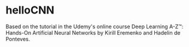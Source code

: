 # helloCNN

Based on the tutorial in the Udemy's online course 
Deep Learning A-Z™: Hands-On Artificial Neural Networks 
by Kirill Eremenko and Hadelin de Ponteves.

